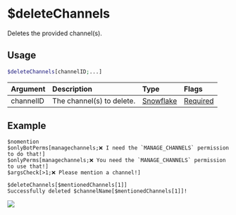 # $deleteChannels
Deletes the provided channel(s).

## Usage
```php
$deleteChannels[channelID;...]
```

| Argument | Description | Type | Flags |
| :---- | :---- | :---- | :---- |
| channelID | The channel(s) to delete. | [Snowflake](/src/resources/arguments/types.md#snowflake) | [Required](/src/resources/arguments/flags.md#required)

## Example
```
$nomention
$onlyBotPerms[managechannels;❌ I need the `MANAGE_CHANNELS` permission to do that!]
$onlyPerms[managechannels;❌ You need the `MANAGE_CHANNELS` permission to use that!]
$argsCheck[>1;❌ Please mention a channel!]

$deleteChannels[$mentionedChannels[1]]
Successfully deleted $channelName[$mentionedChannels[1]]!
```
![](https://user-images.githubusercontent.com/69215413/122830487-65478980-d2b6-11eb-948b-652dd3800ff2.png)